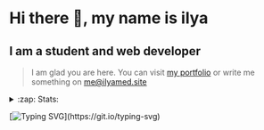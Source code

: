 # Hi there 👋, my name is ilya
## I am a student and web developer
<!-- ![I am a student and web developer](https://i.pinimg.com/originals/b9/ba/44/b9ba446cca2bb06ff1a8d49fd46581ed.jpg) -->

>I am glad you are here. You can visit [my portfolio](https://ilyamed.site/) or write me something on me@ilyamed.site 

<!-- - 🔭 I’m currently working on some pet projects
- 🤔 I’m looking for help with design...
- 🥅 2022 Goals: Find a job
- 💬 Ask me about my favourite movies 
 -->
 
<details>
  <summary>:zap: Stats:</summary>
<p><!-- https://github.com/anmol098/waka-readme-stats -->
  
![Profile Views](https://komarev.com/ghpvc/?username=Terro216&color=blueviolet)

<!--START_SECTION:waka-->
![Code Time](http://img.shields.io/badge/Code%20Time-447%20hrs%2057%20mins-blue)

**🐱 My GitHub Data** 

> 🏆 471 Contributions in the Year 2022
 > 
> 📦 128.4 kB Used in GitHub's Storage 
 > 
> 💼 Opted to Hire
 > 
> 📜 14 Public Repositories 
 > 
> 🔑 2 Private Repositories  
 > 
**I'm a Night 🦉** 

```text
🌞 Morning    31 commits     █░░░░░░░░░░░░░░░░░░░░░░░░   6.33% 
🌆 Daytime    85 commits     ████░░░░░░░░░░░░░░░░░░░░░   17.35% 
🌃 Evening    211 commits    ██████████░░░░░░░░░░░░░░░   43.06% 
🌙 Night      163 commits    ████████░░░░░░░░░░░░░░░░░   33.27%

```


📊 **This Week I Spent My Time On** 

```text
⌚︎ Time Zone: Europe/Moscow

💬 Programming Languages: 
JavaScript               11 hrs 52 mins      ████████████████████░░░░░   82.41% 
SCSS                     2 hrs 24 mins       ████░░░░░░░░░░░░░░░░░░░░░   16.66% 
JSON                     6 mins              ░░░░░░░░░░░░░░░░░░░░░░░░░   0.7% 
Other                    1 min               ░░░░░░░░░░░░░░░░░░░░░░░░░   0.15% 
Git                      0 secs              ░░░░░░░░░░░░░░░░░░░░░░░░░   0.08%

🔥 Editors: 
VS Code                  14 hrs 22 mins      █████████████████████████   100.0%

🐱‍💻 Projects: 
ITLab-Projects-Front     14 hrs 22 mins      █████████████████████████   100.0%

```


 Last Updated on 10/08/2022 18:48:06 UTC
<!--END_SECTION:waka-->
  
![GitHub stats](https://github-readme-stats.vercel.app/api?username=Terro216&show_icons=true&theme=darcula)  
</p>
</details>

[![Typing SVG](https://readme-typing-svg.herokuapp.com?color=%23204829&duration=7000&lines=Wake+up%2C+Neo...)](https://git.io/typing-svg)
